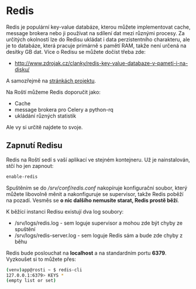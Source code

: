 # Redis

Redis je populární key-value databáze, kterou můžete implementovat cache, message brokera nebo ji používat na sdílení dat mezi různými procesy. Za určitých okolností lze do Redisu ukládat i data perzistentního charakteru, ale je to databáze, která pracuje primárně s pamětí RAM, takže není určená na desítky GB dat. Více o Redisu se můžete dočíst třeba zde:

* http://www.zdrojak.cz/clanky/redis-key-value-databaze-v-pameti-i-na-disku/

A samozřejmě na [stránkách projektu](http://redis.io/).

Na Roští můžeme Redis doporučit jako:

* Cache
* message brokera pro Celery a python-rq
* ukládání různých statistik

Ale vy si určitě najdete to svoje.

## Zapnutí Redisu

Redis na Roští sedí s vaší aplikací ve stejném kontejneru. Už je nainstalován, stčí ho jen zapnout:

```bash
enable-redis
```

Spuštěním se do */srv/conf/redis.conf* nakopíruje konfigurační soubor, který můžete libovolně měnit a nakonfiguruje se supervisor, takže Redis poběží na pozadí. Vesměs se **o nic dalšího nemusíte starat, Redis prostě běží**.

K běžící instanci Redisu existují dva log soubory:

* /srv/logs/redis.log - sem loguje supervisor a mohou zde být chyby ze spuštění
* /srv/logs/redis-server.log - sem loguje Redis sám a bude zde chyby z běhu

Redis bude poslouchat na **localhost** a na standardním portu **6379**. Vyzkoušet si to můžete přes:

```bash
(venv)app@rosti ~ $ redis-cli 
127.0.0.1:6379> KEYS *
(empty list or set)
```
